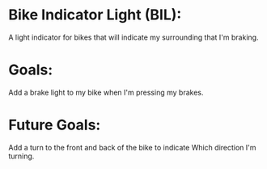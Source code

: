 # Bike Indicator Light (BIL):
A light indicator for bikes that will indicate my surrounding that I'm braking.

# Goals:
Add a brake light to my bike when I'm pressing my brakes.

# Future Goals:
Add a turn to the front and back of the bike to indicate Which direction I'm turning.
